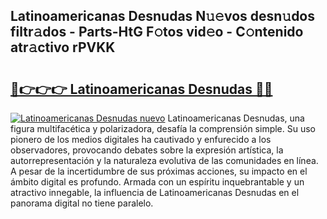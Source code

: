 ## Latinoamericanas Desnudas N𝚞𝚎vos desn𝚞dos filtr𝚊dos - Parts-HtG F𝚘tos vid𝚎o - C𝚘ntenido atr𝚊ctivo rPVKK

# <h2><a href="http://mb8hmj2.tromn.icu/?c=Latinoamericanas+Desnudas">🔗👉👉👉 Latinoamericanas Desnudas 🔗🔗</a></h2>

[![Latinoamericanas Desnudas nuevo](https://i.imgur.com/pEAQMta.gif)](http://mb8hmj2.tromn.icu/?c=Latinoamericanas+Desnudas)
Latinoamericanas Desnudas, una figura multifacética y polarizadora, desafía la comprensión simple. Su uso pionero de los medios digitales ha cautivado y enfurecido a los observadores, provocando debates sobre la expresión artística, la autorrepresentación y la naturaleza evolutiva de las comunidades en línea. A pesar de la incertidumbre de sus próximas acciones, su impacto en el ámbito digital es profundo. Armada con un espíritu inquebrantable y un atractivo innegable, la influencia de Latinoamericanas Desnudas en el panorama digital no tiene paralelo.
